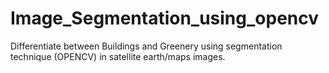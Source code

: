 # Image_Segmentation_using_opencv
Differentiate between Buildings and Greenery using segmentation technique (OPENCV) in satellite earth/maps images.
